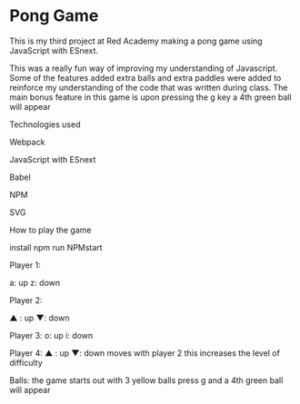 # Pong Game

This is my third project at Red Academy making a pong game using JavaScript with ESnext.

This was a really fun way of improving my understanding of Javascript. Some of the features added extra balls and extra paddles were added to reinforce my understanding of the code that was written during class. The main bonus feature in this game is upon pressing the g key a 4th green ball will appear

Technologies used

Webpack

JavaScript with ESnext

Babel

NPM 

SVG

How to play the game

install npm
run NPMstart 

Player 1:

a: up
z: down

Player 2:

▲ : up
▼: down

Player 3:
o: up
i: down

Player 4:
▲ : up
▼: down
moves with player 2 this increases the level of difficulty

Balls: the game starts out with 3 yellow balls
press g and a 4th green ball will appear

